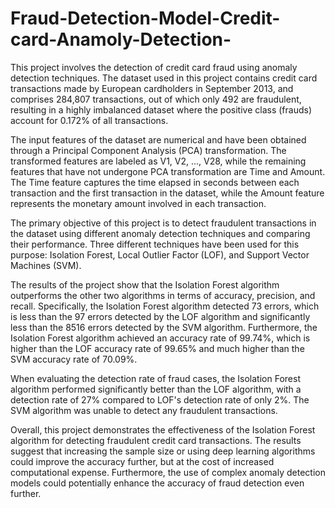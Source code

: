 # Fraud-Detection-Model-Credit-card-Anamoly-Detection-

This project involves the detection of credit card fraud using anomaly detection techniques. The dataset used in this project contains credit card transactions made by European cardholders in September 2013, and comprises 284,807 transactions, out of which only 492 are fraudulent, resulting in a highly imbalanced dataset where the positive class (frauds) account for 0.172% of all transactions.

The input features of the dataset are numerical and have been obtained through a Principal Component Analysis (PCA) transformation. The transformed features are labeled as V1, V2, ..., V28, while the remaining features that have not undergone PCA transformation are Time and Amount. The Time feature captures the time elapsed in seconds between each transaction and the first transaction in the dataset, while the Amount feature represents the monetary amount involved in each transaction.

The primary objective of this project is to detect fraudulent transactions in the dataset using different anomaly detection techniques and comparing their performance. Three different techniques have been used for this purpose: Isolation Forest, Local Outlier Factor (LOF), and Support Vector Machines (SVM). 

The results of the project show that the Isolation Forest algorithm outperforms the other two algorithms in terms of accuracy, precision, and recall. Specifically, the Isolation Forest algorithm detected 73 errors, which is less than the 97 errors detected by the LOF algorithm and significantly less than the 8516 errors detected by the SVM algorithm. Furthermore, the Isolation Forest algorithm achieved an accuracy rate of 99.74%, which is higher than the LOF accuracy rate of 99.65% and much higher than the SVM accuracy rate of 70.09%. 

When evaluating the detection rate of fraud cases, the Isolation Forest algorithm performed significantly better than the LOF algorithm, with a detection rate of 27% compared to LOF's detection rate of only 2%. The SVM algorithm was unable to detect any fraudulent transactions. 

Overall, this project demonstrates the effectiveness of the Isolation Forest algorithm for detecting fraudulent credit card transactions. The results suggest that increasing the sample size or using deep learning algorithms could improve the accuracy further, but at the cost of increased computational expense. Furthermore, the use of complex anomaly detection models could potentially enhance the accuracy of fraud detection even further.
